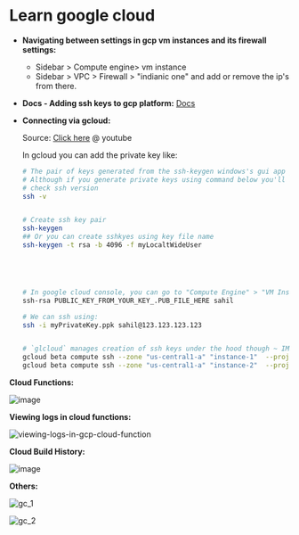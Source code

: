 # Learn google cloud

- **Navigating between settings in gcp vm instances and its firewall settings:**
  - Sidebar > Compute engine> vm instance
  - Sidebar > VPC > Firewall > "indianic one" and add or remove the ip's from there.

- **Docs - Adding ssh keys to gcp platform:** [Docs](https://cloud.google.com/compute/docs/instances/adding-removing-ssh-keys)
- **Connecting via gcloud:**
  
  Source: [Click here](https://www.youtube.com/watch?v=JGcW1QdEQGs) @ youtube
  
  In gcloud you can add the private key like: 
  
  ```bash
  # The pair of keys generated from the ssh-keygen windows's gui app generates private keys in standard format and the cli binary always expect you provide private key in openssh version format.
  # Although if you generate private keys using command below you'll always get key in opennssh format by default, so alwasy use ssh cli to connect and ssh-keygen to generate keys.(*Never use ssh-keygen or putty directly anywhere).
  # check ssh version
  ssh -v
  
  
  # Create ssh key pair
  ssh-keygen
  ## Or you can create sshkyes using key file name
  ssh-keygen -t rsa -b 4096 -f myLocaltWideUser




  
  # In google cloud console, you can go to "Compute Engine" > "VM Instances" then select your instance, and click "EDIT" and in the "SSH Keys" section you can add below entry (and don't forget to to add your instance's user name there which you want to connect to):
  ssh-rsa PUBLIC_KEY_FROM_YOUR_KEY_.PUB_FILE_HERE sahil
  
  # We can ssh using:
  ssh -i myPrivateKey.ppk sahil@123.123.123.123


  # `glcloud` manages creation of ssh keys under the hood though ~ IMO, Sahil
  gcloud beta compute ssh --zone "us-central1-a" "instance-1"  --project "myProject"
  gcloud beta compute ssh --zone "us-central1-a" "instance-2"  --project "myProject" --ssh-key-file myPublic.pub
  ```


**Cloud Functions:**

![image](https://user-images.githubusercontent.com/31458531/200026164-8f7740a7-ca27-47b3-a8dc-b3d485b0694c.png)

**Viewing logs in cloud functions:**

![viewing-logs-in-gcp-cloud-function](https://user-images.githubusercontent.com/31458531/200115158-34eedeed-04b1-4c80-bc5a-bb0c390b447e.png)


**Cloud Build History:**

![image](https://user-images.githubusercontent.com/31458531/200026540-06440cd1-166a-4489-83d1-984d19a1977a.png)

**Others:**

![gc_1](https://user-images.githubusercontent.com/31458531/200034637-49aa269f-db1b-4ca3-9b61-3fc8ff27db96.png)

![gc_2](https://user-images.githubusercontent.com/31458531/200034643-b29eb097-a2be-46c4-a5a3-716cfc1a3a36.png)
